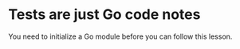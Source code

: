 # Tests are just Go code notes

You need to initialize a Go module before you can follow this lesson.
